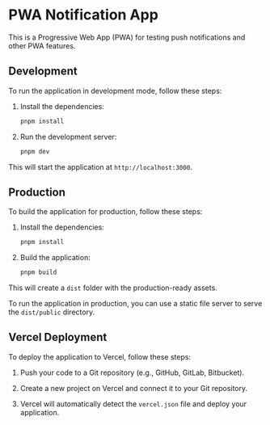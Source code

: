 # PWA Notification App

This is a Progressive Web App (PWA) for testing push notifications and other PWA features.

## Development

To run the application in development mode, follow these steps:

1.  Install the dependencies:

    ```bash
    pnpm install
    ```

2.  Run the development server:

    ```bash
    pnpm dev
    ```

This will start the application at `http://localhost:3000`.

## Production

To build the application for production, follow these steps:

1.  Install the dependencies:

    ```bash
    pnpm install
    ```

2.  Build the application:

    ```bash
    pnpm build
    ```

This will create a `dist` folder with the production-ready assets.

To run the application in production, you can use a static file server to serve the `dist/public` directory.

## Vercel Deployment

To deploy the application to Vercel, follow these steps:

1.  Push your code to a Git repository (e.g., GitHub, GitLab, Bitbucket).

2.  Create a new project on Vercel and connect it to your Git repository.

3.  Vercel will automatically detect the `vercel.json` file and deploy your application.
